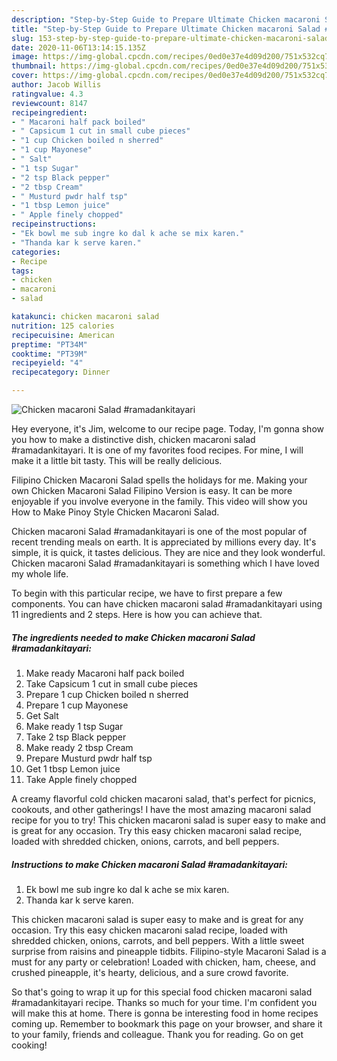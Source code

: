 ```yaml
---
description: "Step-by-Step Guide to Prepare Ultimate Chicken macaroni Salad #ramadankitayari"
title: "Step-by-Step Guide to Prepare Ultimate Chicken macaroni Salad #ramadankitayari"
slug: 153-step-by-step-guide-to-prepare-ultimate-chicken-macaroni-salad-ramadankitayari
date: 2020-11-06T13:14:15.135Z
image: https://img-global.cpcdn.com/recipes/0ed0e37e4d09d200/751x532cq70/chicken-macaroni-salad-ramadankitayari-recipe-main-photo.jpg
thumbnail: https://img-global.cpcdn.com/recipes/0ed0e37e4d09d200/751x532cq70/chicken-macaroni-salad-ramadankitayari-recipe-main-photo.jpg
cover: https://img-global.cpcdn.com/recipes/0ed0e37e4d09d200/751x532cq70/chicken-macaroni-salad-ramadankitayari-recipe-main-photo.jpg
author: Jacob Willis
ratingvalue: 4.3
reviewcount: 8147
recipeingredient:
- " Macaroni half pack boiled"
- " Capsicum 1 cut in small cube pieces"
- "1 cup Chicken boiled n sherred"
- "1 cup Mayonese"
- " Salt"
- "1 tsp Sugar"
- "2 tsp Black pepper"
- "2 tbsp Cream"
- " Musturd pwdr half tsp"
- "1 tbsp Lemon juice"
- " Apple finely chopped"
recipeinstructions:
- "Ek bowl me sub ingre ko dal k ache se mix karen."
- "Thanda kar k serve karen."
categories:
- Recipe
tags:
- chicken
- macaroni
- salad

katakunci: chicken macaroni salad 
nutrition: 125 calories
recipecuisine: American
preptime: "PT34M"
cooktime: "PT39M"
recipeyield: "4"
recipecategory: Dinner

---
```



![Chicken macaroni Salad #ramadankitayari](https://img-global.cpcdn.com/recipes/0ed0e37e4d09d200/751x532cq70/chicken-macaroni-salad-ramadankitayari-recipe-main-photo.jpg)

Hey everyone, it's Jim, welcome to our recipe page. Today, I'm gonna show you how to make a distinctive dish, chicken macaroni salad #ramadankitayari. It is one of my favorites food recipes. For mine, I will make it a little bit tasty. This will be really delicious.

Filipino Chicken Macaroni Salad spells the holidays for me. Making your own Chicken Macaroni Salad Filipino Version is easy. It can be more enjoyable if you involve everyone in the family. This video will show you How to Make Pinoy Style Chicken Macaroni Salad.

Chicken macaroni Salad #ramadankitayari is one of the most popular of recent trending meals on earth. It is appreciated by millions every day. It's simple, it is quick, it tastes delicious. They are nice and they look wonderful. Chicken macaroni Salad #ramadankitayari is something which I have loved my whole life.


To begin with this particular recipe, we have to first prepare a few components. You can have chicken macaroni salad #ramadankitayari using 11 ingredients and 2 steps. Here is how you can achieve that.

<!--inarticleads1-->

##### The ingredients needed to make Chicken macaroni Salad #ramadankitayari:

1. Make ready  Macaroni half pack boiled
1. Take  Capsicum 1 cut in small cube pieces
1. Prepare 1 cup Chicken boiled n sherred
1. Prepare 1 cup Mayonese
1. Get  Salt
1. Make ready 1 tsp Sugar
1. Take 2 tsp Black pepper
1. Make ready 2 tbsp Cream
1. Prepare  Musturd pwdr half tsp
1. Get 1 tbsp Lemon juice
1. Take  Apple finely chopped


A creamy flavorful cold chicken macaroni salad, that&#39;s perfect for picnics, cookouts, and other gatherings! I have the most amazing macaroni salad recipe for you to try! This chicken macaroni salad is super easy to make and is great for any occasion. Try this easy chicken macaroni salad recipe, loaded with shredded chicken, onions, carrots, and bell peppers. 

<!--inarticleads2-->

##### Instructions to make Chicken macaroni Salad #ramadankitayari:

1. Ek bowl me sub ingre ko dal k ache se mix karen.
1. Thanda kar k serve karen.


This chicken macaroni salad is super easy to make and is great for any occasion. Try this easy chicken macaroni salad recipe, loaded with shredded chicken, onions, carrots, and bell peppers. With a little sweet surprise from raisins and pineapple tidbits. Filipino-style Macaroni Salad is a must for any party or celebration! Loaded with chicken, ham, cheese, and crushed pineapple, it&#39;s hearty, delicious, and a sure crowd favorite. 

So that's going to wrap it up for this special food chicken macaroni salad #ramadankitayari recipe. Thanks so much for your time. I'm confident you will make this at home. There is gonna be interesting food in home recipes coming up. Remember to bookmark this page on your browser, and share it to your family, friends and colleague. Thank you for reading. Go on get cooking!
